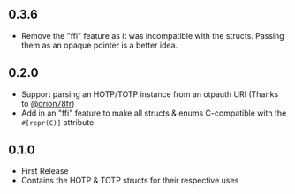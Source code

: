 ## 0.3.6
- Remove the "ffi" feature as it was incompatible with the structs. Passing them as an opaque pointer is a better idea.

## 0.2.0
- Support parsing an HOTP/TOTP instance from an otpauth URI (Thanks to [@orion78fr](https://github.com/orion78fr))
- Add in an "ffi" feature to make all structs & enums C-compatible with the `#[repr(C)]` attribute

## 0.1.0

- First Release
- Contains the HOTP & TOTP structs for their respective uses